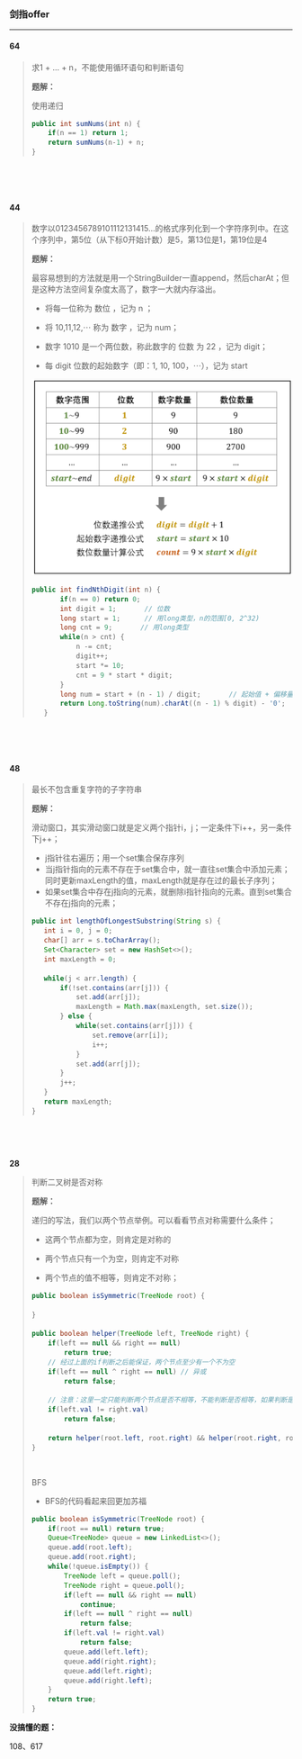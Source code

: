 ### 剑指offer

****

#### 64

> 求1 + ... + n，不能使用循环语句和判断语句
>
> **题解：**
>
> 使用递归
>
> ```java
> public int sumNums(int n) {
>     if(n == 1) return 1;
>     return sumNums(n-1) + n;
> }
> ```
>

​				

​				

#### 44

>数字以0123456789101112131415…的格式序列化到一个字符序列中。在这个序列中，第5位（从下标0开始计数）是5，第13位是1，第19位是4
>
>**题解：**
>
>最容易想到的方法就是用一个StringBuilder一直append，然后charAt；但是这种方法空间复杂度太高了，数字一大就内存溢出。
>
>* 将每一位称为 数位 ，记为 n ；
>
>* 将 10,11,12,⋯ 称为 数字 ，记为 num；
>
>* 数字 1010 是一个两位数，称此数字的 位数 为 22 ，记为 digit；
>
>* 每 digit 位数的起始数字（即：1, 10, 100，⋯），记为 start
>
>![](../img/剑指offer/44.png)
>
>```java
>public int findNthDigit(int n) {
>        if(n == 0) return 0;
>        int digit = 1;       // 位数
>        long start = 1;      // 用long类型，n的范围[0, 2^32)
>        long cnt = 9;		 // 用long类型
>        while(n > cnt) {
>            n -= cnt;
>            digit++;
>            start *= 10;
>            cnt = 9 * start * digit;
>        }
>        long num = start + (n - 1) / digit;	   // 起始值 + 偏移量;  偏移量：[(n-1)/digit]，找到对应的值
>        return Long.toString(num).charAt((n - 1) % digit) - '0';  // 根据(n-1)%digit找到该值中对应的位置
>    }
>```
>

​				

​				

#### 48

>最长不包含重复字符的子字符串
>
>**题解：**
>
>滑动窗口，其实滑动窗口就是定义两个指针i，j；一定条件下i++，另一条件下j++；
>
>* j指针往右遍历；用一个set集合保存序列
>* 当j指针指向的元素不存在于set集合中，就一直往set集合中添加元素；同时更新maxLength的值，maxLength就是存在过的最长子序列；
>* 如果set集合中存在j指向的元素，就删除i指针指向的元素。直到set集合不存在j指向的元素；
>
>```java
>public int lengthOfLongestSubstring(String s) {
>    int i = 0, j = 0;
>    char[] arr = s.toCharArray();
>    Set<Character> set = new HashSet<>();
>    int maxLength = 0;
>
>    while(j < arr.length) {
>        if(!set.contains(arr[j])) {
>            set.add(arr[j]);
>            maxLength = Math.max(maxLength, set.size());
>        } else {
>            while(set.contains(arr[j])) {
>                set.remove(arr[i]);
>                i++;
>            }
>            set.add(arr[j]);
>        }
>        j++;
>    }
>    return maxLength;
>}
>```
>

​			

​			

**28**

>判断二叉树是否对称
>
>**题解：**
>
>递归的写法，我们以两个节点举例。可以看看节点对称需要什么条件；
>
>* 这两个节点都为空，则肯定是对称的
>
>* 两个节点只有一个为空，则肯定不对称
>
>* 两个节点的值不相等，则肯定不对称；
>
>  ```java
>  public boolean isSymmetric(TreeNode root) {
>      
>  }
>  
>  public boolean helper(TreeNode left, TreeNode right) {
>      if(left == null && right == null) 
>          return true;
>      // 经过上面的if判断之后能保证，两个节点至少有一个不为空
>      if(left == null ^ right == null)	// 异或
>          return false;
>      
>      // 注意：这里一定只能判断两个节点是否不相等，不能判断是否相等，如果判断是相等的会阻止return里面的递归
>      if(left.val != right.val) 
>          return false;		
>  
>      return helper(root.left, root.right) && helper(root.right, root.left);
>  }
>  ```
>
>  ​	
>
>BFS
>
>* BFS的代码看起来回更加苏福
>
>  ```java
>  public boolean isSymmetric(TreeNode root) {
>      if(root == null) return true;
>      Queue<TreeNode> queue = new LinkedList<>();
>      queue.add(root.left);
>      queue.add(root.right);
>      while(!queue.isEmpty()) {
>          TreeNode left = queue.poll();
>          TreeNode right = queue.poll();
>          if(left == null && right == null)
>              continue;
>          if(left == null ^ right == null)
>              return false;
>          if(left.val != right.val)
>              return false;
>          queue.add(left.left);
>          queue.add(right.right);
>          queue.add(left.right);
>          queue.add(right.left);
>      }
>      return true;
>  }
>  ```
>
>  









**没搞懂的题：**

108、617